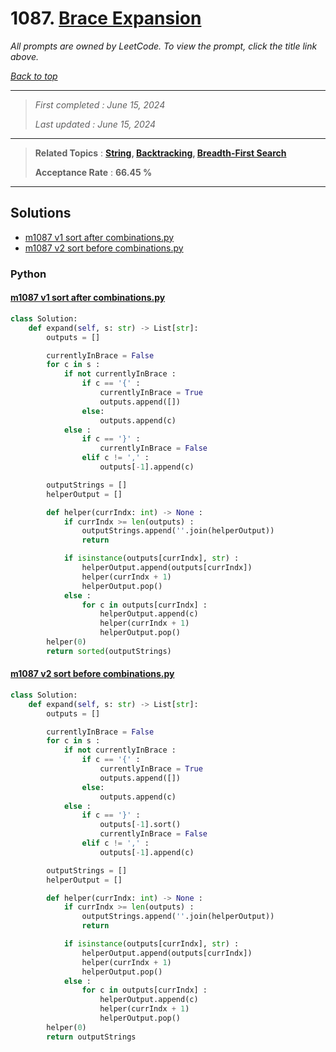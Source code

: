 # 1087. [Brace Expansion](<https://leetcode.com/problems/brace-expansion>)

*All prompts are owned by LeetCode. To view the prompt, click the title link above.*

*[Back to top](<../README.md>)*

------

> *First completed : June 15, 2024*
>
> *Last updated : June 15, 2024*

------

> **Related Topics** : **[String](<by_topic/String.md>), [Backtracking](<by_topic/Backtracking.md>), [Breadth-First Search](<by_topic/Breadth-First Search.md>)**
>
> **Acceptance Rate** : **66.45 %**

------

## Solutions

- [m1087 v1 sort after combinations.py](<../my-submissions/m1087 v1 sort after combinations.py>)
- [m1087 v2 sort before combinations.py](<../my-submissions/m1087 v2 sort before combinations.py>)
### Python
#### [m1087 v1 sort after combinations.py](<../my-submissions/m1087 v1 sort after combinations.py>)
```Python
class Solution:
    def expand(self, s: str) -> List[str]:
        outputs = []

        currentlyInBrace = False
        for c in s :
            if not currentlyInBrace :
                if c == '{' :
                    currentlyInBrace = True
                    outputs.append([])
                else:
                    outputs.append(c)
            else :
                if c == '}' :
                    currentlyInBrace = False
                elif c != ',' :
                    outputs[-1].append(c)

        outputStrings = []
        helperOutput = []

        def helper(currIndx: int) -> None :
            if currIndx >= len(outputs) :
                outputStrings.append(''.join(helperOutput))
                return

            if isinstance(outputs[currIndx], str) :
                helperOutput.append(outputs[currIndx])
                helper(currIndx + 1)
                helperOutput.pop()
            else :
                for c in outputs[currIndx] :
                    helperOutput.append(c)
                    helper(currIndx + 1)
                    helperOutput.pop()
        helper(0)
        return sorted(outputStrings)
```

#### [m1087 v2 sort before combinations.py](<../my-submissions/m1087 v2 sort before combinations.py>)
```Python
class Solution:
    def expand(self, s: str) -> List[str]:
        outputs = []

        currentlyInBrace = False
        for c in s :
            if not currentlyInBrace :
                if c == '{' :
                    currentlyInBrace = True
                    outputs.append([])
                else:
                    outputs.append(c)
            else :
                if c == '}' :
                    outputs[-1].sort()
                    currentlyInBrace = False
                elif c != ',' :
                    outputs[-1].append(c)

        outputStrings = []
        helperOutput = []

        def helper(currIndx: int) -> None :
            if currIndx >= len(outputs) :
                outputStrings.append(''.join(helperOutput))
                return

            if isinstance(outputs[currIndx], str) :
                helperOutput.append(outputs[currIndx])
                helper(currIndx + 1)
                helperOutput.pop()
            else :
                for c in outputs[currIndx] :
                    helperOutput.append(c)
                    helper(currIndx + 1)
                    helperOutput.pop()
        helper(0)
        return outputStrings
```

